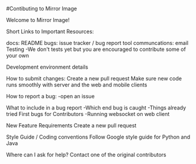 #Contibuting to Mirror Image

Welcome to Mirror Image! 

Short Links to Important Resources:

docs: README
bugs: issue tracker / bug report tool
communcations: email
Testing
-We don't tests yet but you are encouraged to contribute some of your own 

Development environment details

How to submit changes:
Create a new pull request
Make sure new code runs smoothly with server and the web and mobile clients

How to report a bug:
-open an issue

What to include in a bug report
-Which end bug is caught
-Things already tried
First bugs for Contributors
-Running websocket on web client

New Feature Requirements
Create a new pull request

Style Guide / Coding conventions
Follow Google style guide for Python and Java

Where can I ask for help?
Contact one of the original contributors
